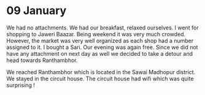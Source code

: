 # 09 January

We had no attachments. We had our breakfast, relaxed ourselves. I went for shopping to Jaweri Baazar. Being weekend it was very much crowded. However, the market was very well organized as each shop had a number assigned to it. I bought a Sari. Our evening was again free. Since we did not have any attachment on next day as well we decided to take a detour and head towards Ranthambhor.

  

We reached Ranthambhor which is located in the Sawai Madhopur district. We stayed in the circuit house. The circuit house had wifi which was quite surprising !